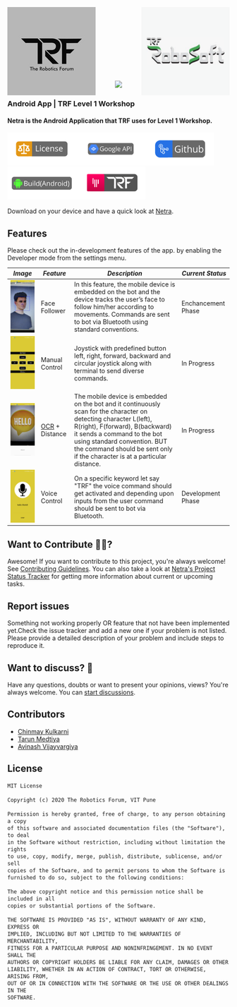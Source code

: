 <div>
  <p>
    <img align="left" src=".logo/The%20Robotic%20Forum%20Logo.jpg" alt="TRF_logo">
    <img align="right" src=".logo/ROBOSOFT.png" alt="RoboSoft_logo" height = "200px">
  </p>
</div>
<br><br><br><br><br><br><br><br><br>



<p align="center">
<img src = "https://github.com/avinash14022002/netra/blob/develop/.logo/Netra.png">
</p>
<p align="center">
<h3>Android App | TRF Level 1 Workshop</h3>
<h4>Netra is the Android Application that TRF uses for Level 1 Workshop.</h4>
</p>



<img src=".logo/License.png" height = "75px"><img src=".logo/API.png" height = "75px"><img src=".logo/Actions.png" height = "75px"><img src=".logo/Build.png" height = "75px"><img src=".logo/Gitter.png" height = "75px">

Download on your device and have a quick look at [Netra](https://vitpunerobotics.com/cms1/download_apk.php).

## Features

Please check out the in-development features of the app. by enabling the Developer mode from the settings menu.

|   *Image*       |   *Feature*          | *Description*                               | *Current Status*         |
|-------------------|------------------------|-----------------------------|--------------------|
| <img src = ".logo/Face%20Follower.jpeg" width="200"/>  |  Face Follower  | In this feature, the mobile device is embedded on the bot and the device tracks the user’s face to follow him/her according to movements. Commands are sent to bot via Bluetooth using standard conventions.      | Enchancement Phase |
| <img src = ".logo/Manual%20Control.jpeg" width="200"/>    |  Manual Control  | Joystick with predefined button left, right, forward, backward and circular joystick along with  terminal to send diverse commands.   | In Progress |
| <img src = ".logo/OCR%20%2B%20Distance.jpeg" width="200"/>    |  [OCR](https://en.wikipedia.org/wiki/Optical_character_recognition) + Distance  | The mobile device is embedded on the bot and it continuously scan for the character on detecting character L(left), R(right), F(forward), B(backward) it sends a command to the bot using standard convention. BUT the command should be sent only if the character is at a particular distance. | In Progress |
| <img src = ".logo/Voice%20Control.jpeg" width="200"/>    |  Voice Control | On a specific keyword let say "TRF" the voice command should get activated and depending upon inputs from the user command should be sent to bot via Bluetooth.| Development Phase |

## Want to Contribute 🙋‍♂️?

Awesome! If you want to contribute to this project, you're always welcome! See [Contributing Guidelines](CONTRIBUTING.md). You can also take a look at [Netra's Project Status Tracker](https://github.com/The-Robotics-Forum/netra/issues) for getting more information about current or upcoming tasks.

## Report issues

Something not working properly OR feature that not have been implemented yet.Check the issue tracker and add a new one if your problem is not listed. Please provide a detailed description of your problem and include steps to reproduce it.


## Want to discuss? 💬

Have any questions, doubts or want to present your opinions, views? You're always welcome. You can [start discussions](https://gitter.im/The-Robotics-Forum/netra).


## Contributors

- [Chinmay Kulkarni](https://github.com/Grandolf49)
- [Tarun Medtiya](https://github.com/tarun42)
- [Avinash Vijayvargiya](https://github.com/avinash14022002)


## License

```
MIT License

Copyright (c) 2020 The Robotics Forum, VIT Pune

Permission is hereby granted, free of charge, to any person obtaining a copy
of this software and associated documentation files (the "Software"), to deal
in the Software without restriction, including without limitation the rights
to use, copy, modify, merge, publish, distribute, sublicense, and/or sell
copies of the Software, and to permit persons to whom the Software is
furnished to do so, subject to the following conditions:

The above copyright notice and this permission notice shall be included in all
copies or substantial portions of the Software.

THE SOFTWARE IS PROVIDED "AS IS", WITHOUT WARRANTY OF ANY KIND, EXPRESS OR
IMPLIED, INCLUDING BUT NOT LIMITED TO THE WARRANTIES OF MERCHANTABILITY,
FITNESS FOR A PARTICULAR PURPOSE AND NONINFRINGEMENT. IN NO EVENT SHALL THE
AUTHORS OR COPYRIGHT HOLDERS BE LIABLE FOR ANY CLAIM, DAMAGES OR OTHER
LIABILITY, WHETHER IN AN ACTION OF CONTRACT, TORT OR OTHERWISE, ARISING FROM,
OUT OF OR IN CONNECTION WITH THE SOFTWARE OR THE USE OR OTHER DEALINGS IN THE
SOFTWARE.
```
